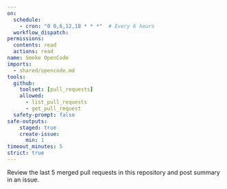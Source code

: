 ```yaml
---
on: 
  schedule:
    - cron: "0 0,6,12,18 * * *"  # Every 6 hours
  workflow_dispatch:
permissions:
  contents: read
  actions: read
name: Smoke OpenCode
imports:
  - shared/opencode.md
tools:
  github:
    toolset: [pull_requests]
    allowed:
      - list_pull_requests
      - get_pull_request
  safety-prompt: false
safe-outputs:
    staged: true
    create-issue:
      min: 1
timeout_minutes: 5
strict: true
---
```


Review the last 5 merged pull requests in this repository and post summary in an issue.

